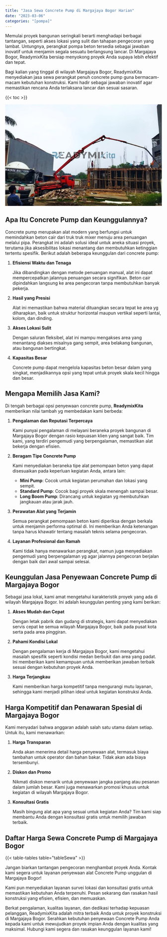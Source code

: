```yaml
---
title: "Jasa Sewa Concrete Pump di Margajaya Bogor Harian"
date: "2023-03-06"
categories: "[pompa]"
---
```


Memulai proyek bangunan seringkali berarti menghadapi berbagai tantangan, seperti akses lokasi yang sulit dan tahapan pengecoran yang lambat. Untungnya, perangkat pompa beton tersedia sebagai jawaban inovatif untuk menjamin segala sesuatu berlangsung lancar. Di Margajaya Bogor, ReadymixKita bersiap menyokong proyek Anda supaya lebih efektif dan tepat.

Bagi kalian yang tinggal di wilayah Margajaya Bogor, ReadymixKita menyediakan jasa sewa perangkat penuh concrete pump guna bermacam-macam kebutuhan konstruksi. Kami hadir sebagai jawaban inovatif agar memastikan rencana Anda terlaksana lancar dan sesuai sasaran.

{{< toc >}}

![Jasa Sewa Concrete Pump di Margajaya Bogor Harian](/images/pompa/sewa-pompa-16.jpg)

## Apa Itu Concrete Pump dan Keunggulannya?

Concrete pump merupakan alat modern yang berfungsi untuk memindahkan beton cair dari truk truk mixer menuju area penuangan melalui pipa. Perangkat ini adalah solusi ideal untuk aneka situasi proyek, terutama jika aksesibilitas lokasi menantang dan membutuhkan ketinggian tertentu spesifik. Berikut adalah beberapa keunggulan dari concrete pump:

1. **Efisiensi Waktu dan Tenaga**

   Jika dibandingkan dengan metode penuangan manual, alat ini dapat mempercepatkan jalannya penuangan secara signifikan. Beton cair dipindahkan langsung ke area pengecoran tanpa membutuhkan banyak pekerja.

2. **Hasil yang Presisi**

   Alat ini memastikan bahwa material dituangkan secara tepat ke area yg diharapkan, baik untuk struktur horizontal maupun vertikal seperti lantai, kolom, dan dinding.

3. **Akses Lokasi Sulit**

   Dengan saluran fleksibel, alat ini mampu mengakses area yang menantang diakses misalnya gang sempit, area belakang bangunan, atau bangunan bertingkat.

4. **Kapasitas Besar**

   Concrete pump dapat mengelola kapasitas beton besar dalam yang singkat, menjadikannya opsi yang tepat untuk proyek skala kecil hingga dan besar.

## Mengapa Memilih Jasa Kami?

Di tengah berbagai opsi penyewaan concrete pump, **ReadymixKita** memberikan nilai tambah yg membedakan kami berbeda:

1. **Pengalaman dan Reputasi Terpercaya**

   Kami punyai pengalaman di melayani beraneka proyek bangunan di Margajaya Bogor dengan rasio kepuasan klien yang sangat baik. Tim kami, yang terdiri pengemudi yang berpengalaman, memastikan alat bekerja dengan efisien.

2. **Beragam Tipe Concrete Pump**

   Kami menyediakan beraneka tipe alat pemompaan beton yang dapat disesuaikan pada keperluan kegiatan Anda, antara lain:
   - **Mini Pump**: Cocok untuk kegiatan perumahan dan lokasi yang sempit.
   - **Standard Pump**: Cocok bagi proyek skala menengah sampai besar.
   - **Long Boom Pump**: Dirancang untuk kegiatan yg membutuhkan jangkauan atau jarak jauh.

3. **Perawatan Alat yang Terjamin**

   Semua perangkat pemompaan beton kami diperiksa dengan berkala untuk menjamin performa optimal di. Ini memberikan Anda ketenangan tanpa harus khawatir tentang masalah teknis selama pengecoran.

4. **Layanan Profesional dan Ramah**

   Kami tidak hanya menawarkan perangkat, namun juga menyediakan pengemudi yang berpengalaman yg agar jalannya pengecoran berjalan dengan baik dari awal sampai selesai.

## Keunggulan Jasa Penyewaan Concrete Pump di Margajaya Bogor

Sebagai jasa lokal, kami amat mengetahui karakteristik proyek yang ada di wilayah Margajaya Bogor. Ini adalah keunggulan penting yang kami berikan:

1. **Akses Mudah dan Cepat**

   Dengan letak pabrik dan gudang di strategis, kami dapat menyediakan servis cepat ke semua wilayah Margajaya Bogor, baik pada pusat kota serta pada area pinggiran.

2. **Pahami Kondisi Lokal**

   Dengan pengalaman kerja di Margajaya Bogor, kami mengetahui masalah spesifik seperti kondisi medan berbukit dan area yang padat. Ini memberikan kami kemampuan untuk memberikan jawaban terbaik sesuai dengan kebutuhan proyek Anda.

3. **Harga Terjangkau**

   Kami memberikan harga kompetitif tanpa mengurangi mutu layanan, sehingga kami menjadi pilihan ideal untuk kegiatan konstruksi Anda.

## Harga Kompetitif dan Penawaran Spesial di Margajaya Bogor

Kami menyadari bahwa anggaran adalah salah satu utama dalam setiap. Untuk itu, kami menawarkan:

1. **Harga Transparan**

   Anda akan menerima detail harga penyewaan alat, termasuk biaya tambahan untuk operator dan bahan bakar. Tidak akan ada biaya tersembunyi.

2. **Diskon dan Promo**

   Nikmati diskon menarik untuk penyewaan jangka panjang atau pesanan dalam jumlah besar. Kami juga menawarkan promosi khusus untuk kegiatan di wilayah Margajaya Bogor.

3. **Konsultasi Gratis**

   Masih bingung alat apa yang sesuai untuk kegiatan Anda? Tim kami siap membantu Anda dengan konsultasi gratis untuk memilih jawaban terbaik.

## Daftar Harga Sewa Concrete Pump di Margajaya Bogor

{{< table-tables table="tableSewa" >}}

Jangan biarkan tantangan pengecoran menghambat proyek Anda. Kontak kami segera untuk layanan penyewaan alat Concrete Pump unggulan di Margajaya Bogor!

Kami pun menyediakan layanan survei lokasi dan konsultasi gratis untuk memastikan kebutuhan Anda terpenuhi. Pesan sekarang dan rasakan hasil konstruksi yang efisien, efisien, dan memuaskan.

Berkat pengalaman, kualitas layanan, dan dedikasi terhadap kepuasan pelanggan, ReadymixKita adalah mitra terbaik Anda untuk proyek konstruksi di Margajaya Bogor. Serahkan kebutuhan penyewaan Concrete Pump Anda kepada kami untuk mewujudkan proyek impian Anda dengan kualitas yang maksimal. Hubungi kami segera dan rasakan keunggulan layanan kami!